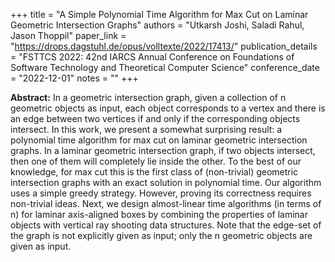 +++
title = "A Simple Polynomial Time Algorithm for Max Cut on Laminar  Geometric Intersection Graphs"
authors = "Utkarsh Joshi, Saladi Rahul, Jason Thoppil"
paper_link = "https://drops.dagstuhl.de/opus/volltexte/2022/17413/"
publication_details = "FSTTCS 2022: 42nd IARCS Annual Conference on Foundations of Software Technology and Theoretical Computer Science"
conference_date = "2022-12-01"
notes = ""
+++

<b>Abstract:</b>
In a geometric intersection graph, given a collection of n geometric objects as input, each object corresponds to a vertex and there is an edge between two vertices if and only if the corresponding objects intersect. In this work, we present a somewhat surprising result: a polynomial time algorithm for max cut on laminar geometric intersection graphs. In a laminar geometric intersection graph, if two objects intersect, then one of them will completely lie inside the other. To the best of our knowledge, for max cut this is the first class of (non-trivial) geometric intersection graphs with an exact solution in polynomial time. Our algorithm uses a simple greedy strategy. However, proving its correctness requires non-trivial ideas.
Next, we design almost-linear time algorithms (in terms of n) for laminar axis-aligned boxes by combining the properties of laminar objects with vertical ray shooting data structures. Note that the edge-set of the graph is not explicitly given as input; only the n geometric objects are given as input.
